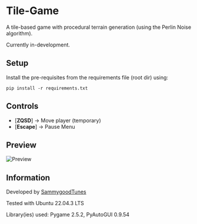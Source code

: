 # Tile-Game

A tile-based game with procedural terrain generation (using the Perlin Noise algorithm).

Currently in-development.

## Setup

Install the pre-requisites from the requirements file (root dir) using:

```shell
pip install -r requirements.txt
```

## Controls

- [**ZQSD**] -> Move player (temporary)
- [**Escape**] -> Pause Menu

## Preview

![Preview](https://i.imgur.com/nNMuzor.png)

## Information

Developed by [SammygoodTunes](https://github.com/SammygoodTunes)

Tested with Ubuntu 22.04.3 LTS

Library(ies) used: Pygame 2.5.2, PyAutoGUI 0.9.54
